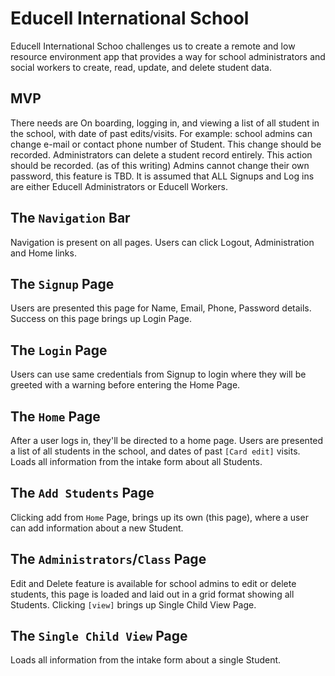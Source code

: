 # Educell International School

Educell International Schoo challenges us to create a remote and low resource environment app that provides a way for school administrators and social workers to create, read, update, and delete student data.


## MVP

There needs are On boarding, logging in, and viewing a list of all student in the school, with date of past edits/visits. For example: school admins can change e-mail or contact phone number of Student. This change should be recorded. Administrators can delete a student record entirely. This action should be recorded. (as of this writing) Admins cannot change their own password, this feature is TBD. It is assumed that ALL Signups and Log ins are either Educell Administrators or Educell Workers. 

## The `Navigation` Bar
Navigation is present on all pages. Users can click Logout, Administration and Home links.

## The `Signup` Page
Users are presented this page for Name, Email, Phone, Password details. Success on this page brings up Login Page.

## The `Login` Page
Users can use same credentials from Signup to login where they will be greeted with a warning before entering the Home Page.

## The `Home` Page
After a user logs in, they'll be directed to a home page.
Users are presented a list of all students in the school, and dates of past `[Card edit]` visits. Loads all information from the intake form about all Students.

 

## The `Add Students` Page

Clicking add from `Home` Page, brings up its own (this page), where a user can add information about a new Student.

## The `Administrators`/`Class` Page

Edit and Delete feature is available for school admins to edit or delete students, this page is loaded and laid out in a grid format showing all Students. Clicking `[view]` brings up Single Child View Page.


## The `Single Child View` Page
Loads all information from the intake form about a single Student.
